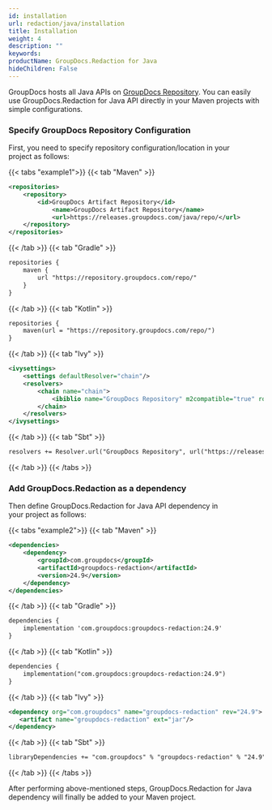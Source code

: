 ```yaml
---
id: installation
url: redaction/java/installation
title: Installation
weight: 4
description: ""
keywords:
productName: GroupDocs.Redaction for Java
hideChildren: False
---
```

GroupDocs hosts all Java APIs on [GroupDocs Repository](https://releases.groupdocs.com/java/repo/). You can easily use GroupDocs.Redaction for Java API directly in your Maven projects with simple configurations.

### Specify GroupDocs Repository Configuration

First, you need to specify repository configuration/location in your project as follows:

{{< tabs "example1">}}
{{< tab "Maven" >}}
```xml
<repositories>
	<repository>
		<id>GroupDocs Artifact Repository</id>
        	<name>GroupDocs Artifact Repository</name>
        	<url>https://releases.groupdocs.com/java/repo/</url>
	</repository>
</repositories>
```
{{< /tab >}}
{{< tab "Gradle" >}}
```xml
repositories {
    maven {
        url "https://repository.groupdocs.com/repo/"
    }
}
```
{{< /tab >}}
{{< tab "Kotlin" >}}
```xml
repositories {
    maven(url = "https://repository.groupdocs.com/repo/")
}
```
{{< /tab >}}
{{< tab "Ivy" >}}
```xml
<ivysettings>
    <settings defaultResolver="chain"/>
    <resolvers>
        <chain name="chain">
            <ibiblio name="GroupDocs Repository" m2compatible="true" root="https://releases.groupdocs.com/java/repo/"/>
        </chain>
    </resolvers>
</ivysettings>
```
{{< /tab >}}
{{< tab "Sbt" >}}
```xml
resolvers += Resolver.url("GroupDocs Repository", url("https://releases.groupdocs.com/java/repo/"))
```
{{< /tab >}}
{{< /tabs >}}

### Add GroupDocs.Redaction as a dependency

Then define GroupDocs.Redaction for Java API dependency in your project as follows:

{{< tabs "example2">}}
{{< tab "Maven" >}}
```xml
<dependencies>
    <dependency>
        <groupId>com.groupdocs</groupId>
        <artifactId>groupdocs-redaction</artifactId>
        <version>24.9</version>
    </dependency>
</dependencies>
```
{{< /tab >}}
{{< tab "Gradle" >}}
```xml
dependencies {
    implementation 'com.groupdocs:groupdocs-redaction:24.9'
}
```
{{< /tab >}}
{{< tab "Kotlin" >}}
```xml
dependencies {
    implementation("com.groupdocs:groupdocs-redaction:24.9")
}
```
{{< /tab >}}
{{< tab "Ivy" >}}
```xml
<dependency org="com.groupdocs" name="groupdocs-redaction" rev="24.9">
   <artifact name="groupdocs-redaction" ext="jar"/>
</dependency>
```
{{< /tab >}}
{{< tab "Sbt" >}}
```xml
libraryDependencies += "com.groupdocs" % "groupdocs-redaction" % "24.9"
```
{{< /tab >}}
{{< /tabs >}}

After performing above-mentioned steps, GroupDocs.Redaction for Java dependency will finally be added to your Maven project.
